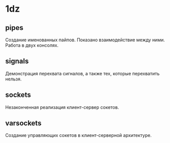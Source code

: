 # 1dz
## pipes
Создание именованных пайпов.
Показано взаимодействие между ними. Работа в двух консолях.
## signals
Демонстрация перехвата сигналов, а также тех, которые перехватить нельзя.
## sockets
Незаконченная реализация клиент-сервер сокетов.
## varsockets
Создание управляющих сокетов в клиент-серверной архитектуре.
